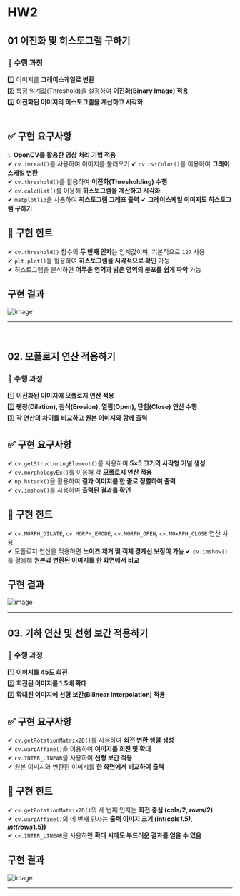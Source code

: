 # HW2
## 01 이진화 및 히스토그램 구하기
### **🔹 수행 과정** <br>
1️⃣ 이미지를 **그레이스케일로 변환**  <br>
2️⃣ 특정 임계값(Threshold)을 설정하여 **이진화(Binary Image) 적용**  <br>
3️⃣ **이진화된 이미지의 히스토그램을 계산하고 시각화**   <br>
<br>
## ✅ 구현 요구사항
💡 **OpenCV를 활용한 영상 처리 기법 적용**  
✔ `cv.imread()`를 사용하여 이미지를 불러오기 
✔ `cv.cvtColor()`를 이용하여 **그레이스케일 변환**  
✔ `cv.threshold()`를 활용하여 **이진화(Thresholding) 수행**  
✔ `cv.calcHist()`를 이용해 **히스토그램을 계산하고 시각화**  
✔ `matplotlib`을 사용하여 **히스토그램 그래프 출력** 
✔ **그레이스케일 이미지도 히스토그램 구하기**
<br>
## 🔎 구현 힌트
✔ `cv.threshold()` 함수의 **두 번째 인자**는 임계값이며, 기본적으로 `127` 사용  
✔ `plt.plot()`을 활용하여 **히스토그램을 시각적으로 확인** 가능  
✔ 히스토그램을 분석하면 **어두운 영역과 밝은 영역의 분포를 쉽게 파악** 가능

## 구현 결과
![image](https://github.com/user-attachments/assets/7e83374c-5107-439f-a061-53ad4508279e)


---
<br>

## **02. 모폴로지 연산 적용하기**  

### **🔹 수행 과정**  
1️⃣ **이진화된 이미지에 모폴로지 연산 적용**  
2️⃣ **팽창(Dilation), 침식(Erosion), 열림(Open), 닫힘(Close) 연산 수행**  
3️⃣ **각 연산의 차이를 비교하고 원본 이미지와 함께 출력**  

## ✅ 구현 요구사항  
✔ `cv.getStructuringElement()`를 사용하여 **5×5 크기의 사각형 커널 생성**  
✔ `cv.morphologyEx()`를 이용해 각 **모폴로지 연산 적용**  
✔ `np.hstack()`을 활용하여 **결과 이미지를 한 줄로 정렬하여 출력**  
✔ `cv.imshow()`를 사용하여 **출력된 결과를 확인**  

## 🔎 구현 힌트  
✔ `cv.MORPH_DILATE`, `cv.MORPH_ERODE`, `cv.MORPH_OPEN`, `cv.MOxRPH_CLOSE` 연산  사용  
✔ 모폴로지 연산을 적용하면 **노이즈 제거 및 객체 경계선 보정이 가능**
✔ `cv.imshow()`를 활용해 **원본과 변환된 이미지를 한 화면에서 비교**

## 구현 결과
![image](https://github.com/user-attachments/assets/ba4341a8-9d1c-4808-b071-be361f1cfae9)


---

## **03. 기하 연산 및 선형 보간 적용하기**  

### **🔹 수행 과정**  
1️⃣ **이미지를 45도 회전**  
2️⃣ **회전된 이미지를 1.5배 확대**  
3️⃣ **확대된 이미지에 선형 보간(Bilinear Interpolation) 적용**  

## ✅ 구현 요구사항  
✔ `cv.getRotationMatrix2D()`를 사용하여 **회전 변환 행렬 생성**  
✔ `cv.warpAffine()`을 이용하여 **이미지를 회전 및 확대**  
✔ `cv.INTER_LINEAR`을 사용하여 **선형 보간 적용**  
✔ 원본 이미지와 변환된 이미지를 **한 화면에서 비교하여 출력**  

## 🔎 구현 힌트  
✔ `cv.getRotationMatrix2D()`의 세 번째 인자는 **회전 중심 (cols/2, rows/2)**  
✔ `cv.warpAffine()`의 네 번째 인자는 **출력 이미지 크기 (int(cols*1.5), int(rows*1.5))**  
✔ `cv.INTER_LINEAR`을 사용하면 **확대 시에도 부드러운 결과를 얻을 수 있음**  

## 구현 결과
![image](https://github.com/user-attachments/assets/0ed52bc8-2ecd-41d6-9cd0-0461cdc21323)


---
